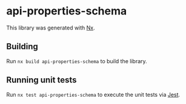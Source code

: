 # api-properties-schema

This library was generated with [Nx](https://nx.dev).

## Building

Run `nx build api-properties-schema` to build the library.

## Running unit tests

Run `nx test api-properties-schema` to execute the unit tests via [Jest](https://jestjs.io).
